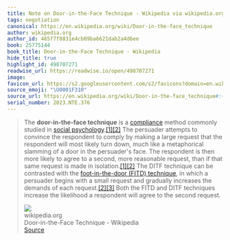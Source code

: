 ```yaml
---
title: Note on Door-in-the-Face Technique - Wikipedia via wikipedia.org
tags: negotiation
canonical: https://en.wikipedia.org/wiki/Door-in-the-face_technique
author: wikipedia.org
author_id: 465f7f8831e4cb09ba6621dab2a4d6ee
book: 25775144
book_title: Door-in-the-Face Technique - Wikipedia
hide_title: true
highlight_id: 498707271
readwise_url: https://readwise.io/open/498707271
image:
favicon_url: https://s2.googleusercontent.com/s2/favicons?domain=en.wikipedia.org
source_emoji: "\U0001F310"
source_url: https://en.wikipedia.org/wiki/Door-in-the-face_technique#:~:text=The%20**door-in-the-face%20technique**,the%20second%20request.
serial_number: 2023.NTE.376
---
```

> The **door-in-the-face technique** is a [compliance](https://en.wikipedia.org/wiki/Compliance_(psychology)) method commonly studied in [social psychology](https://en.wikipedia.org/wiki/Social_psychology).[[1]](https://en.wikipedia.org/wiki/Door-in-the-face_technique#cite_note-Cialdini_et_al._(1975)-1)[[2]](https://en.wikipedia.org/wiki/Door-in-the-face_technique#cite_note-Perloff-2) The persuader attempts to convince the respondent to comply by making a large request that the respondent will most likely turn down, much like a metaphorical slamming of a door in the persuader's face. The respondent is then more likely to agree to a second, more reasonable request, than if that same request is made in isolation.[[1]](https://en.wikipedia.org/wiki/Door-in-the-face_technique#cite_note-Cialdini_et_al._(1975)-1)[[2]](https://en.wikipedia.org/wiki/Door-in-the-face_technique#cite_note-Perloff-2) The DITF technique can be contrasted with the [foot-in-the-door (FITD) technique](https://en.wikipedia.org/wiki/Foot-in-the-door_technique), in which a persuader begins with a small request and gradually increases the demands of each request.[[2]](https://en.wikipedia.org/wiki/Door-in-the-face_technique#cite_note-Perloff-2)[[3]](https://en.wikipedia.org/wiki/Door-in-the-face_technique#cite_note-Pascual_&_Guéguen_(2005)-3) Both the FITD and DITF techniques increase the likelihood a respondent will agree to the second request.
> <div class="quoteback-footer"><div class="quoteback-avatar"><img class="mini-favicon" src="https://s2.googleusercontent.com/s2/favicons?domain=en.wikipedia.org"></div><div class="quoteback-metadata"><div class="metadata-inner"><span style="display:none">FROM:</span><div aria-label="wikipedia.org" class="quoteback-author"> wikipedia.org</div><div aria-label="Door-in-the-Face Technique - Wikipedia" class="quoteback-title"> Door-in-the-Face Technique - Wikipedia</div></div></div><div class="quoteback-backlink"><a target="_blank" aria-label="go to the full text of this quotation" rel="noopener" href="https://en.wikipedia.org/wiki/Door-in-the-face_technique#:~:text=The%20**door-in-the-face%20technique**,the%20second%20request." class="quoteback-arrow"> Source</a></div></div>